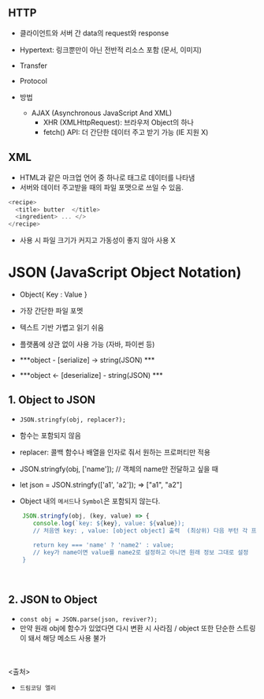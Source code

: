 ## HTTP
 - 클라이언트와 서버 간 data의 request와 response
 - Hypertext: 링크뿐만이 아닌 전반적 리소스 포함 (문서, 이미지)
 - Transfer
 - Protocol
 
 - 방법
   - AJAX (Asynchronous JavaScript And XML)
     - XHR (XMLHttpRequest): 브라우저 Object의 하나
     - fetch() API: 더 간단한 데이터 주고 받기 가능 (IE 지원 X)
     
  ## XML
  - HTML과 같은 마크업 언어 중 하나로 태그로 데이터를 나타냄
  - 서버와 데이터 주고받을 때의 파일 포맷으로 쓰일 수 있음.
  ```javascript
  <recipe>
    <title> butter  </title>
    <ingredient> ... </>
  </recipe>
  ```
  - 사용 시 파일 크기가 커지고 가동성이 좋지 않아 사용 X
  
  # JSON (JavaScript Object Notation)
   - Object{ Key : Value }
   - 가장 간단한 파일 포멧
   - 텍스트 기반 가볍고 읽기 쉬움
   - 플랫폼에 상관 없이 사용 가능 (자바, 파이썬 등)
   
   - ***object - [serialize] -> string(JSON) ***
   - ***object <- [deserialize] - string(JSON) ***
   
## 1. Object to JSON
  - `JSON.stringfy(obj, replacer?);`
  
  -  함수는 포함되지 않음
  - replacer: 콜백 함수나 배열을 인자로 줘서 원하는 프로퍼티만 적용 
  - JSON.stringfy(obj, ['name']); // 객체의 name만 전달하고 싶을 때
  - let json = JSON.stringfy(['a1', 'a2']); => ["a1", "a2"]
  - Object 내의 `메서드`나 `Symbol`은 포함되지 않는다.
  
 ```javascript
     JSON.stringfy(obj, (key, value) => {
        console.log(`key: ${key}, value: ${value}); 
        // 처음엔 key: , value: [object object] 출력  (최상위) 다음 부턴 각 프로퍼티 출력
        
        return key === 'name' ? 'name2' : value; 
        // key가 name이면 value를 name2로 설정하고 아니면 원래 정보 그대로 설정
     }
 ```

     
     
  </br>
     
## 2. JSON to Object
  - `const obj = JSON.parse(json, reviver?);`
  - 만약 원래 obj에 함수가 있었다면 다시 변환 시 사라짐 / object 또한 단순한 스트링이 돼서 해당 메소드 사용 불가
   
   
<br><br>
<출처>
- `드림코딩 엘리`
